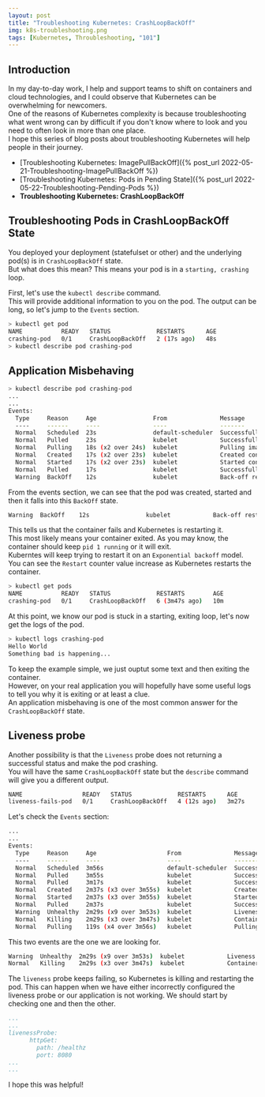 ```yaml
---
layout: post
title: "Troubleshooting Kubernetes: CrashLoopBackOff"
img: k8s-troubleshooting.png
tags: [Kubernetes, Throubleshooting, "101"]
---
```


## __Introduction__

In my day-to-day work, I help and support teams to shift on containers and cloud technologies, and I could observe that Kubernetes can be overwhelming for newcomers.  
One of the reasons of Kubernetes complexity is because troubleshooting what went wrong can by difficult if you don't know where to look and you need to often look in more than one place.  
I hope this series of blog posts about troubleshooting Kubernetes will help people in their journey.

- [Troubleshooting Kubernetes: ImagePullBackOff]({% post_url 2022-05-21-Troubleshooting-ImagePullBackOff %})
- [Troubleshooting Kubernetes: Pods in Pending State]({% post_url 2022-05-22-Troubleshooting-Pending-Pods %})
- __Troubleshooting Kubernetes: CrashLoopBackOff__

## __Troubleshooting Pods in CrashLoopBackOff State__

You deployed your deployment (statefulset or other) and the underlying pod(s) is in `CrashLoopBackOff` state.  
But what does this mean?
This means your pod is in a `starting, crashing` loop.

First, let's use the `kubectl describe` command.  
This will provide additional information to you on the pod. The output can be long, so let's jump to the `Events` section.

```sh
> kubectl get pod
NAME           READY   STATUS             RESTARTS      AGE
crashing-pod   0/1     CrashLoopBackOff   2 (17s ago)   48s
> kubectl describe pod crashing-pod
```

## __Application Misbehaving__

```sh
> kubectl describe pod crashing-pod
...
...
Events:
  Type     Reason     Age                From               Message
  ----     ------     ----               ----               -------
  Normal   Scheduled  23s                default-scheduler  Successfully assigned default/crashing-pod to worker-node01
  Normal   Pulled     23s                kubelet            Successfully pulled image "alpine" in 875.741934ms
  Normal   Pulling    18s (x2 over 24s)  kubelet            Pulling image "alpine"
  Normal   Created    17s (x2 over 23s)  kubelet            Created container crashing-pod
  Normal   Started    17s (x2 over 23s)  kubelet            Started container crashing-pod
  Normal   Pulled     17s                kubelet            Successfully pulled image "alpine" in 1.300456734s
  Warning  BackOff    12s                kubelet            Back-off restarting failed container
```
From the events section, we can see that the pod was created, started and then it falls into this `BackOff` state.
```sh
Warning  BackOff    12s                kubelet            Back-off restarting failed container
```
This tells us that the container fails and Kubernetes is restarting it.  
This most likely means your container exited. As you may know, the container should keep `pid 1 running` or it will exit.  
Kuberntes will keep trying to restart it on an `Exponential backoff` model. You can see the `Restart` counter value increase as Kubernetes restarts the container.
```sh
> kubectl get pods
NAME           READY   STATUS             RESTARTS        AGE
crashing-pod   0/1     CrashLoopBackOff   6 (3m47s ago)   10m
```

At this point, we know our pod is stuck in a starting, exiting loop, let's now get the logs of the pod.
```sh
> kubectl logs crashing-pod
Hello World
Something bad is happening...
```
To keep the example simple, we just ouptut some text and then exiting the container.  
However, on your real application you will hopefully have some useful logs to tell you why it is exiting or at least a clue.  
An application misbehaving is one of the most common answer for the `CrashLoopBackOff` state.

## __Liveness probe__

Another possibility is that the `Liveness` probe does not returning a successful status and make the pod crashing.  
You will have the same `CrashLoopBackOff` state but the `describe` command will give you a different output.

```sh
NAME                 READY   STATUS             RESTARTS      AGE
liveness-fails-pod   0/1     CrashLoopBackOff   4 (12s ago)   3m27s
```

Let's check the `Events` section:
```sh
...
...
Events:
  Type     Reason     Age                    From               Message
  ----     ------     ----                   ----               -------
  Normal   Scheduled  3m56s                  default-scheduler  Successfully assigned default/liveness-fails-pod to worker-node01
  Normal   Pulled     3m55s                  kubelet            Successfully pulled image "alpine" in 883.359685ms
  Normal   Pulled     3m17s                  kubelet            Successfully pulled image "alpine" in 857.272018ms
  Normal   Created    2m37s (x3 over 3m55s)  kubelet            Created container liveness-fails-pod
  Normal   Started    2m37s (x3 over 3m55s)  kubelet            Started container liveness-fails-pod
  Normal   Pulled     2m37s                  kubelet            Successfully pulled image "alpine" in 882.126701ms
  Warning  Unhealthy  2m29s (x9 over 3m53s)  kubelet            Liveness probe failed: Get "http://192.168.87.203:8080/healthz": dial tcp 192.168.87.203:8080: connect: connection refused
  Normal   Killing    2m29s (x3 over 3m47s)  kubelet            Container liveness-fails-pod failed liveness probe, will be restarted
  Normal   Pulling    119s (x4 over 3m56s)   kubelet            Pulling image "alpine"
```
This two events are the one we are looking for.
```sh
Warning  Unhealthy  2m29s (x9 over 3m53s)  kubelet            Liveness probe failed: Get "http://192.168.87.203:8080/healthz": dial tcp 192.168.87.203:8080: connect: connection refused
Normal   Killing    2m29s (x3 over 3m47s)  kubelet            Container liveness-fails-pod failed liveness probe, will be restarted
```
The `liveness` probe keeps failing, so Kubernetes is killing and restarting the pod.
This can happen when we have either incorrectly configured the liveness probe or our application is not working.
We should start by checking one and then the other.
```yaml
...
...
livenessProbe:
      httpGet:
        path: /healthz
        port: 8080
...
...
```

I hope this was helpful!